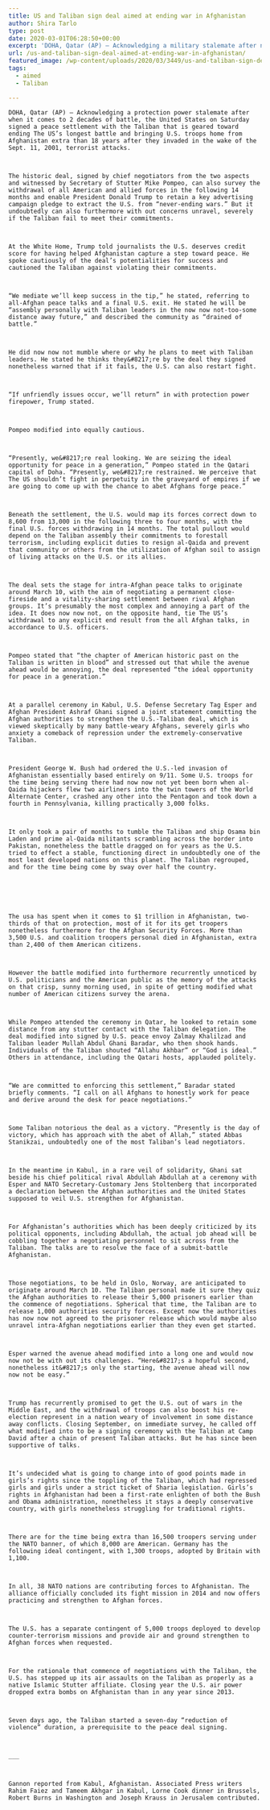 ```yaml
---
title: US and Taliban sign deal aimed at ending war in Afghanistan
author: Shira Tarlo
type: post
date: 2020-03-01T06:28:50+00:00
excerpt: 'DOHA, Qatar (AP) — Acknowledging a military stalemate after nearly two decades of conflict, the United States on Saturday signed a peace agreement with the Taliban that is aimed at ending America’s longest war and bringing U.S. troops home from Afghanistan more than 18 years after they invaded in the wake of the Sept. 11,&hellip;'
url: /us-and-taliban-sign-deal-aimed-at-ending-war-in-afghanistan/
featured_image: /wp-content/uploads/2020/03/3449/us-and-taliban-sign-deal-aimed-at-ending-war-in-afghanistan.jpeg
tags:
  - aimed
  - Taliban

---
```

  
    DOHA, Qatar (AP) — Acknowledging a protection power stalemate after when it comes to 2 decades of battle, the United States on Saturday signed a peace settlement with the Taliban that is geared toward ending The US’s longest battle and bringing U.S. troops home from Afghanistan extra than 18 years after they invaded in the wake of the Sept. 11, 2001, terrorist attacks.
  
  
  
    The historic deal, signed by chief negotiators from the two aspects and witnessed by Secretary of Stutter Mike Pompeo, can also survey the withdrawal of all American and allied forces in the following 14 months and enable President Donald Trump to retain a key advertising campaign pledge to extract the U.S. from “never-ending wars.” But it undoubtedly can also furthermore with out concerns unravel, severely if the Taliban fail to meet their commitments.
  
  
  
    At the White Home, Trump told journalists the U.S. deserves credit score for having helped Afghanistan capture a step toward peace. He spoke cautiously of the deal’s potentialities for success and cautioned the Taliban against violating their commitments.
  
  
  
    “We mediate we’ll keep success in the tip,” he stated, referring to all-Afghan peace talks and a final U.S. exit. He stated he will be “assembly personally with Taliban leaders in the now now not-too-some distance away future,” and described the community as “drained of battle.”
  
  
  
    He did now now not mumble where or why he plans to meet with Taliban leaders. He stated he thinks they&#8217;re by the deal they signed nonetheless warned that if it fails, the U.S. can also restart fight.
  
  
  
    “If unfriendly issues occur, we’ll return” in with protection power firepower, Trump stated.
  
  
  
    Pompeo modified into equally cautious.
  
  
  
    “Presently, we&#8217;re real looking. We are seizing the ideal opportunity for peace in a generation,” Pompeo stated in the Qatari capital of Doha. “Presently, we&#8217;re restrained. We perceive that The US shouldn’t fight in perpetuity in the graveyard of empires if we are going to come up with the chance to abet Afghans forge peace.”
  
  
  
    Beneath the settlement, the U.S. would map its forces correct down to 8,600 from 13,000 in the following three to four months, with the final U.S. forces withdrawing in 14 months. The total pullout would depend on the Taliban assembly their commitments to forestall terrorism, including explicit duties to resign al-Qaida and prevent that community or others from the utilization of Afghan soil to assign of living attacks on the U.S. or its allies.
  
  
  
    The deal sets the stage for intra-Afghan peace talks to originate around March 10, with the aim of negotiating a permanent close-fireside and a vitality-sharing settlement between rival Afghan groups. It’s presumably the most complex and annoying a part of the idea. It does now now not, on the opposite hand, tie The US’s withdrawal to any explicit end result from the all Afghan talks, in accordance to U.S. officers.
  
  
  
    Pompeo stated that “the chapter of American historic past on the Taliban is written in blood” and stressed out that while the avenue ahead would be annoying, the deal represented “the ideal opportunity for peace in a generation.”
  
  
  
    At a parallel ceremony in Kabul, U.S. Defense Secretary Tag Esper and Afghan President Ashraf Ghani signed a joint statement committing the Afghan authorities to strengthen the U.S.-Taliban deal, which is viewed skeptically by many battle-weary Afghans, severely girls who anxiety a comeback of repression under the extremely-conservative Taliban.
  
  
  
    President George W. Bush had ordered the U.S.-led invasion of Afghanistan essentially based entirely on 9/11. Some U.S. troops for the time being serving there had now now not yet been born when al-Qaida hijackers flew two airliners into the twin towers of the World Alternate Center, crashed any other into the Pentagon and took down a fourth in Pennsylvania, killing practically 3,000 folks.
  
  
  
    It only took a pair of months to tumble the Taliban and ship Osama bin Laden and prime al-Qaida militants scrambling across the border into Pakistan, nonetheless the battle dragged on for years as the U.S. tried to effect a stable, functioning direct in undoubtedly one of the most least developed nations on this planet. The Taliban regrouped, and for the time being come by sway over half the country.
  
  
  
  
  
  
    The usa has spent when it comes to $1 trillion in Afghanistan, two-thirds of that on protection, most of it for its get troopers nonetheless furthermore for the Afghan Security Forces. More than 3,500 U.S. and coalition troopers personal died in Afghanistan, extra than 2,400 of them American citizens.
  
  
  
    However the battle modified into furthermore recurrently unnoticed by U.S. politicians and the American public as the memory of the attacks on that crisp, sunny morning used, in spite of getting modified what number of American citizens survey the arena.
  
  
  
    While Pompeo attended the ceremony in Qatar, he looked to retain some distance from any stutter contact with the Taliban delegation. The deal modified into signed by U.S. peace envoy Zalmay Khalilzad and Taliban leader Mullah Abdul Ghani Baradar, who then shook hands. Individuals of the Taliban shouted “Allahu Akhbar” or “God is ideal.” Others in attendance, including the Qatari hosts, applauded politely.
  
  
  
    “We are committed to enforcing this settlement,” Baradar stated briefly comments. “I call on all Afghans to honestly work for peace and derive around the desk for peace negotiations.”
  
  
  
    Some Taliban notorious the deal as a victory. “Presently is the day of victory, which has approach with the abet of Allah,” stated Abbas Stanikzai, undoubtedly one of the most Taliban’s lead negotiators.
  
  
  
    In the meantime in Kabul, in a rare veil of solidarity, Ghani sat beside his chief political rival Abdullah Abdullah at a ceremony with Esper and NATO Secretary-Customary Jens Stoltenberg that incorporated a declaration between the Afghan authorities and the United States supposed to veil U.S. strengthen for Afghanistan.
  
  
  
    For Afghanistan’s authorities which has been deeply criticized by its political opponents, including Abdullah, the actual job ahead will be cobbling together a negotiating personnel to sit across from the Taliban. The talks are to resolve the face of a submit-battle Afghanistan.
  
  
  
    Those negotiations, to be held in Oslo, Norway, are anticipated to originate around March 10. The Taliban personal made it sure they quiz the Afghan authorities to release their 5,000 prisoners earlier than the commence of negotiations. Spherical that time, the Taliban are to release 1,000 authorities security forces. Except now the authorities has now now not agreed to the prisoner release which would maybe also unravel intra-Afghan negotiations earlier than they even get started.
  
  
  
    Esper warned the avenue ahead modified into a long one and would now now not be with out its challenges. “Here&#8217;s a hopeful second, nonetheless it&#8217;s only the starting, the avenue ahead will now now not be easy.”
  
  
  
    Trump has recurrently promised to get the U.S. out of wars in the Middle East, and the withdrawal of troops can also boost his re-election represent in a nation weary of involvement in some distance away conflicts. Closing September, on immediate survey, he called off what modified into to be a signing ceremony with the Taliban at Camp David after a chain of present Taliban attacks. But he has since been supportive of talks.
  
  
  
    It’s undecided what is going to change into of good points made in girls’s rights since the toppling of the Taliban, which had repressed girls and girls under a strict ticket of Sharia legislation. Girls’s rights in Afghanistan had been a first-rate enlighten of both the Bush and Obama administration, nonetheless it stays a deeply conservative country, with girls nonetheless struggling for traditional rights.
  
  
  
    There are for the time being extra than 16,500 troopers serving under the NATO banner, of which 8,000 are American. Germany has the following ideal contingent, with 1,300 troops, adopted by Britain with 1,100.
  
  
  
    In all, 38 NATO nations are contributing forces to Afghanistan. The alliance officially concluded its fight mission in 2014 and now offers practicing and strengthen to Afghan forces.
  
  
  
    The U.S. has a separate contingent of 5,000 troops deployed to develop counter-terrorism missions and provide air and ground strengthen to Afghan forces when requested.
  
  
  
    For the rationale that commence of negotiations with the Taliban, the U.S. has stepped up its air assaults on the Taliban as properly as a native Islamic Stutter affiliate. Closing year the U.S. air power dropped extra bombs on Afghanistan than in any year since 2013.
  
  
  
    Seven days ago, the Taliban started a seven-day “reduction of violence” duration, a prerequisite to the peace deal signing.
  
  
  
    ___
  
  
  
    Gannon reported from Kabul, Afghanistan. Associated Press writers Rahim Faiez and Tameem Akhgar in Kabul, Lorne Cook dinner in Brussels, Robert Burns in Washington and Joseph Krauss in Jerusalem contributed.
  
